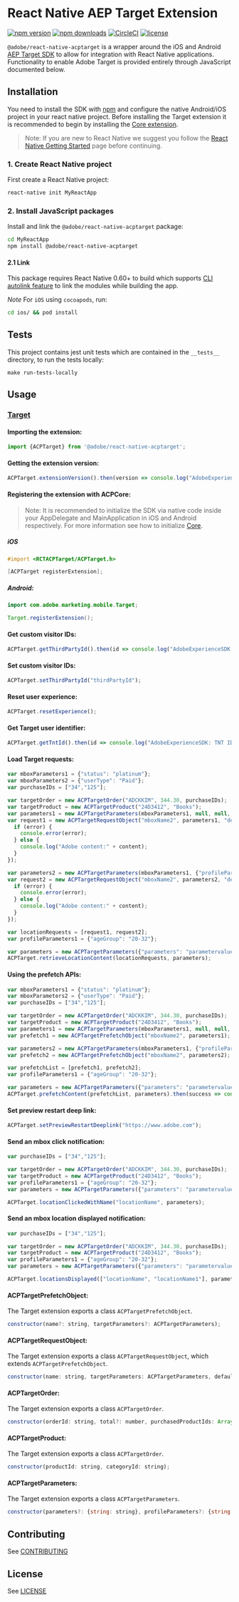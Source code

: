 
# React Native AEP Target Extension

[![npm version](https://badge.fury.io/js/%40adobe%2Freact-native-acptarget.svg)](https://www.npmjs.com/package/@adobe/react-native-acptarget) 
[![npm downloads](https://img.shields.io/npm/dm/@adobe/react-native-acptarget)](https://www.npmjs.com/package/@adobe/react-native-acptarget)
[![CircleCI](https://img.shields.io/circleci/project/github/adobe/react-native-acptarget/main.svg?logo=circleci)](https://circleci.com/gh/adobe/workflows/react-native-acptarget) 
[![license](https://img.shields.io/npm/l/@adobe/react-native-acptarget.svg)](https://github.com/adobe/react-native-acptarget/blob/main/LICENSE)

`@adobe/react-native-acptarget` is a wrapper around the iOS and Android [AEP Target SDK](https://aep-sdks.gitbook.io/docs/using-mobile-extensions/adobe-target) to allow for integration with React Native applications. Functionality to enable Adobe Target is provided entirely through JavaScript documented below.


## Installation

You need to install the SDK with [npm](https://www.npmjs.com/) and configure the native Android/iOS project in your react native project. Before installing the Target extension it is recommended to begin by installing the [Core extension](https://github.com/adobe/react-native-acpcore).

> Note: If you are new to React Native we suggest you follow the [React Native Getting Started](<https://facebook.github.io/react-native/docs/getting-started.html>) page before continuing.

### 1. Create React Native project

First create a React Native project:

```bash
react-native init MyReactApp
```

### 2. Install JavaScript packages

Install and link the `@adobe/react-native-acptarget` package:

```bash
cd MyReactApp
npm install @adobe/react-native-acptarget
```

#### 2.1 Link
This package requires React Native 0.60+ to build which supports [CLI autolink feature](https://github.com/react-native-community/cli/blob/master/docs/autolinking.md) to link the modules while building the app.

*Note* For `iOS` using `cocoapods`, run:

```bash
cd ios/ && pod install
```


## Tests
This project contains jest unit tests which are contained in the `__tests__` directory, to run the tests locally:
```
make run-tests-locally
```

## Usage

### [Target](https://aep-sdks.gitbook.io/docs/using-mobile-extensions/adobe-target)

#### Importing the extension:
```javascript
import {ACPTarget} from '@adobe/react-native-acptarget';
```

#### Getting the extension version:

```javascript
ACPTarget.extensionVersion().then(version => console.log("AdobeExperienceSDK: ACPTarget version: " + version));
```

#### Registering the extension with ACPCore:

> Note: It is recommended to initialize the SDK via native code inside your AppDelegate and MainApplication in iOS and Android respectively. For more information see how to initialize [Core](https://github.com/adobe/react-native-acpcore#initializing-the-sdk).

##### **iOS**
```objective-c
#import <RCTACPTarget/ACPTarget.h>

[ACPTarget registerExtension];
```

##### **Android:**
```java
import com.adobe.marketing.mobile.Target;

Target.registerExtension();
```

#### Get custom visitor IDs:

```javascript
ACPTarget.getThirdPartyId().then(id => console.log("AdobeExperienceSDK: Third Party ID: " + id));
```

#### Set custom visitor IDs:

```javascript
ACPTarget.setThirdPartyId("thirdPartyId");
```

#### Reset user experience:

```javascript
ACPTarget.resetExperience();
```

#### Get Target user identifier:

```javascript
ACPTarget.getTntId().then(id => console.log("AdobeExperienceSDK: TNT ID " + id));
```

#### Load Target requests:

```javascript
var mboxParameters1 = {"status": "platinum"};
var mboxParameters2 = {"userType": "Paid"};
var purchaseIDs = ["34","125"];

var targetOrder = new ACPTargetOrder("ADCKKIM", 344.30, purchaseIDs);
var targetProduct = new ACPTargetProduct("24D3412", "Books");
var parameters1 = new ACPTargetParameters(mboxParameters1, null, null, null);
var request1 = new ACPTargetRequestObject("mboxName2", parameters1, "defaultContent1", (error, content) => {
  if (error) {
    console.error(error);
  } else {
    console.log("Adobe content:" + content);
  }
});

var parameters2 = new ACPTargetParameters(mboxParameters1, {"profileParameters": "parameterValue"}, targetProduct, targetOrder);
var request2 = new ACPTargetRequestObject("mboxName2", parameters2, "defaultContent2", (error, content) => {
  if (error) {
    console.error(error);
  } else {
    console.log("Adobe content:" + content);
  }
});

var locationRequests = [request1, request2];
var profileParameters1 = {"ageGroup": "20-32"};

var parameters = new ACPTargetParameters({"parameters": "parametervalue"}, profileParameters1, targetProduct, targetOrder);
ACPTarget.retrieveLocationContent(locationRequests, parameters);
```

#### Using the prefetch APIs:

```javascript
var mboxParameters1 = {"status": "platinum"};
var mboxParameters2 = {"userType": "Paid"};
var purchaseIDs = ["34","125"];

var targetOrder = new ACPTargetOrder("ADCKKIM", 344.30, purchaseIDs);
var targetProduct = new ACPTargetProduct("24D3412", "Books");
var parameters1 = new ACPTargetParameters(mboxParameters1, null, null, null);
var prefetch1 = new ACPTargetPrefetchObject("mboxName2", parameters1);

var parameters2 = new ACPTargetParameters(mboxParameters1, {"profileParameters": "parameterValue"}, targetProduct, targetOrder);
var prefetch2 = new ACPTargetPrefetchObject("mboxName2", parameters2);

var prefetchList = [prefetch1, prefetch2];
var profileParameters1 = {"ageGroup": "20-32"};

var parameters = new ACPTargetParameters({"parameters": "parametervalue"}, profileParameters1, targetProduct, targetOrder);
ACPTarget.prefetchContent(prefetchList, parameters).then(success => console.log(success)).catch(err => console.log(err));
```

#### Set preview restart deep link:

```javascript
ACPTarget.setPreviewRestartDeeplink("https://www.adobe.com");
```

#### Send an mbox click notification:

```javascript
var purchaseIDs = ["34","125"];

var targetOrder = new ACPTargetOrder("ADCKKIM", 344.30, purchaseIDs);
var targetProduct = new ACPTargetProduct("24D3412", "Books");
var profileParameters1 = {"ageGroup": "20-32"};
var parameters = new ACPTargetParameters({"parameters": "parametervalue"}, profileParameters1, targetProduct, targetOrder);

ACPTarget.locationClickedWithName("locationName", parameters);
```

#### Send an mbox location displayed notification:
```javascript
var purchaseIDs = ["34","125"];

var targetOrder = new ACPTargetOrder("ADCKKIM", 344.30, purchaseIDs);
var targetProduct = new ACPTargetProduct("24D3412", "Books");
var profileParameters1 = {"ageGroup": "20-32"};
var parameters = new ACPTargetParameters({"parameters": "parametervalue"}, profileParameters1, targetProduct, targetOrder);

ACPTarget.locationsDisplayed(["locationName", "locationName1"], parameters);
```

#### ACPTargetPrefetchObject:
The Target extension exports a class `ACPTargetPrefetchObject`.

```javascript
constructor(name?: string, targetParameters?: ACPTargetParameters);
```


#### ACPTargetRequestObject:
The Target extension exports a class `ACPTargetRequestObject`, which extends `ACPTargetPrefetchObject`.
```javascript
constructor(name: string, targetParameters: ACPTargetParameters, defaultContent: string);
```

#### ACPTargetOrder:
The Target extension exports a class `ACPTargetOrder`.
```javascript
constructor(orderId: string, total?: number, purchasedProductIds: Array<string>);
```

#### ACPTargetProduct:
The Target extension exports a class `ACPTargetOrder`.
```javascript
constructor(productId: string, categoryId: string);
```

#### ACPTargetParameters:
The Target extension exports a class `ACPTargetParameters`.
```javascript
constructor(parameters?: {string: string}, profileParameters?: {string: string}, product?: ACPTargetProduct, order?: ACPTargetOrder);
```

## Contributing
See [CONTRIBUTING](CONTRIBUTING.md)

## License
See [LICENSE](LICENSE)
